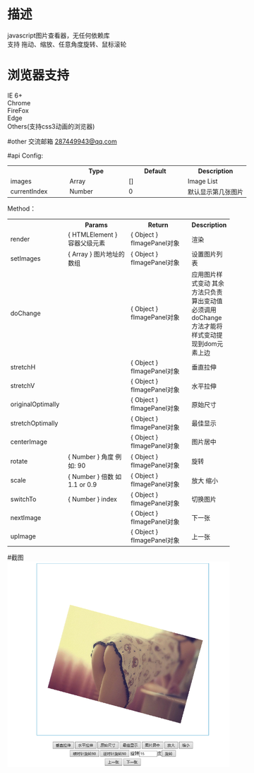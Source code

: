 # 描述
javascript图片查看器，无任何依赖库
<br />
支持 拖动、缩放、任意角度旋转、鼠标滚轮

# 浏览器支持
IE 6+ 
<br />
Chrome 
<br />
FireFox 
<br />
Edge
<br />
Others(支持css3动画的浏览器) 

#other
交流邮箱 287449943@qq.com

#api
Config:
<table style="width:800px">
    <tbody>
        <tr>
            <th style="width:120px"></th>
            <th style="width:120px">Type</th>
            <th style="width:120px">Default</th>
            <th>Description</th>
        </tr>
        <tr>
            <td>images</td>
            <td>Array</td>
            <td>[]</td>
            <td>Image List</td>
        </tr>
        <tr>
            <td>currentIndex</td>
            <td>Number</td>
            <td>0</td>
            <td>默认显示第几张图片</td>
        </tr>
    </tbody>
</table>
Method：
<table style="width:100%">
    <tbody>
        <tr>
            <th style="width:120px"></th>
            <th style="width:150px">Params</th>
            <th style="width:150px">Return</th>
            <th>Description</th>
        </tr>
        <tr>
            <td>render</td>
            <td>{ HTMLElement } 容器父级元素</td>
            <td>{ Object } fImagePanel对象</td>
            <td>渲染</td>
        </tr>
        <tr>
            <td>setImages</td>
            <td>{ Array } 图片地址的数组</td>
            <td>{ Object } fImagePanel对象</td>
            <td>设置图片列表</td>
        </tr>
        <tr>
            <td>doChange</td>
            <td></td>
            <td>{ Object } fImagePanel对象</td>
            <td>应用图片样式变动 其余方法只负责算出变动值 必须调用doChange方法才能将样式变动提现到dom元素上边</td>
        </tr>
        <tr>
            <td>stretchH</td>
            <td></td>
            <td>{ Object } fImagePanel对象</td>
            <td>垂直拉伸</td>
        </tr>
        <tr>
            <td>stretchV</td>
            <td></td>
            <td>{ Object } fImagePanel对象</td>
            <td>水平拉伸</td>
        </tr>
        <tr>
            <td>originalOptimally</td>
            <td></td>
            <td>{ Object } fImagePanel对象</td>
            <td>原始尺寸</td>
        </tr>
        <tr>
            <td>stretchOptimally</td>
            <td></td>
            <td>{ Object } fImagePanel对象</td>
            <td>最佳显示</td>
        </tr>
        <tr>
            <td>centerImage</td>
            <td></td>
            <td>{ Object } fImagePanel对象</td>
            <td>图片居中</td>
        </tr>
        <tr>
            <td>rotate</td>
            <td>{ Number } 角度 例如: 90</td>
            <td>{ Object } fImagePanel对象</td>
            <td>旋转</td>
        </tr>
        <tr>
            <td>scale</td>
            <td>{ Number } 倍数 如 1.1 or 0.9</td>
            <td>{ Object } fImagePanel对象</td>
            <td>放大 缩小</td>
        </tr>
        <tr>
            <td>switchTo</td>
            <td>{ Number } index</td>
            <td>{ Object } fImagePanel对象</td>
            <td>切换图片</td>
        </tr>
        <tr>
            <td>nextImage</td>
            <td></td>
            <td>{ Object } fImagePanel对象</td>
            <td>下一张</td>
        </tr>
        <tr>
            <td>upImage</td>
            <td></td>
            <td>{ Object } fImagePanel对象</td>
            <td>上一张</td>
        </tr>
    </tbody>
</table>

#截图
<img src='images/tu.png' />
